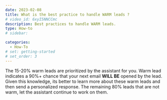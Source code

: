 ```yaml
---
date: 2023-02-08
title: What is the best practice to handle WARM leads ?
# video_id: 6xyI5NNCCmc
description: Best practices to handle WARM leads.
type: How-to
# sidebar:

categories:
  - How-To
# set: getting-started
# set_order: 3
---
```

The 15-20% warm leads are prioritized by the assistant for you. Warm lead indicates a 90%+ chance that your next email **WILL BE** opened by the lead. Given this knowledge, its better to learn more about these warm leads and then send a personalized response. The remaining 80% leads that are not warm, let the assistant continue to work on them. 